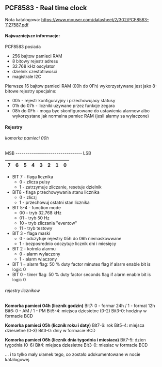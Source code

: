 ## PCF8583 - Real time clock

Nota katalogowa: https://www.mouser.com/datasheet/2/302/PCF8583-1127587.pdf

#### Najwazniejsze informacje:

PCF8583 posiada 
* 256 bajtow pamieci RAM
* 8 bitowy rejestr adresu
* 32.768 kHz oscylator
* dzielnik czestotliwosci
* magistrale I2C

Pierwsze 16 bajtow pamieci RAM (00h do 0Fh) wykorzystywane jest jako 8-bitowe rejestry specjalne:
* 00h - rejestr konfigurayjny i przechowujacy statusy
* 01h do 07h - liczniki uzywane przez funkcje zegara
* 08h do 0Fh - moga byc skonfigurowane do ustawienia alarmow albo wykorzystane jak normalna pamiec RAM (jesli alarmy sa wylaczone)

#### Rejestry

###### komorka pamieci 00h
 MSB ---------------------------------- LSB 

|  7  |  6  |  5  |  4  |  3  |  2  |  1  |  0  | 
|-----|-----|-----|-----|-----|-----|-----|-----|

* BIT 7 - flaga licznika
  *  0 - zlicza pulsy
  *  1 - zatrzymuje zliczanie, resetuje dzielnik
* BIT6 - flaga przechowywania stanu licznika
  *  0 - zliczj
  *  1 - przechowuj ostatni stan licznika
* BIT 5-4 - function mode
  *  00 - tryb 32.768 kHz
  *  01 - tryb 50 Hz
  *  10 - tryb zliczania "eventow"
  *  11 - tryb testowy
* BIT 3 - flaga maski
  *  0 - odczytuje rejestry 05h do 06h niemaskowwane
  *  1 - bezposrednio odczytuje licznik dni i miesięcy
* BIT 2 - kotrola alarmu
  *  0 - alarm wylaczony 
  *  1 - alarm wlaczony
* BIT 1 = alarm flag: 50 % duty factor minutes flag if alarm enable bit is logic 0
* BIT 0 - timer flag: 50 % duty factor seconds flag if alarm enable bit is logic 0

###### rejestry licznikow

**Komorka pamieci 04h (licznik godzin)**
Bit7: 0 - formar 24h / 1 - format 12h
Bit6: 0 - AM / 1 - PM
Bit5-4: miejsca dziesietne (0-2)
Bit3-0: hodziny w formacie BCD

**Komorka pamieci 05h (licznik roku i daty)**
Bit7-6: rok
Bit5-4: miejsca dziesietne (0-3)
Bit3-0: dniy w formacie BCD

**Komorka pamieci 06h (licznik dnia tygodnia i miesiaca)**
Bit7-5: dzien tygodnia (0-6)
Bit4: miejsca dziesietne 
Bit3-0: miesiac w formacie BCD

... i to tylko mały ułamek tego, co zostało udokumentowane w nocie katalogowej.

